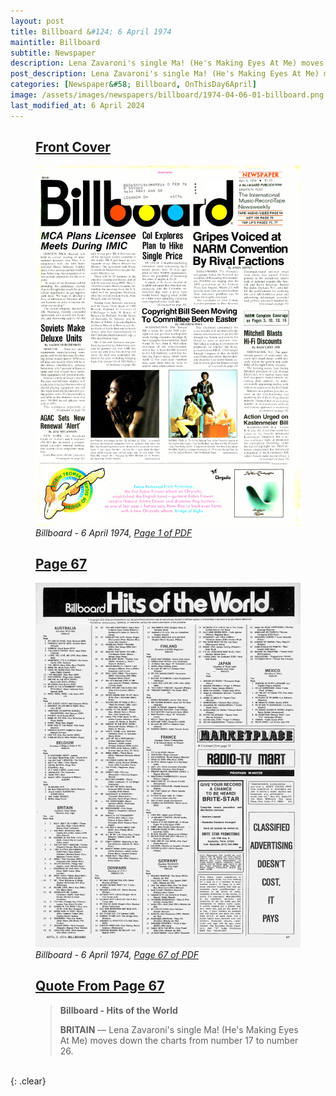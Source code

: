 ```yaml
---
layout: post
title: Billboard &#124; 6 April 1974
maintitle: Billboard
subtitle: Newspaper
description: Lena Zavaroni's single Ma! (He's Making Eyes At Me) moves down the charts from number 17 to number 26.
post_description: Lena Zavaroni's single Ma! (He's Making Eyes At Me) moves down the charts from number 17 to number 26.
categories: [Newspaper&#58; Billboard, OnThisDay6April]
image: /assets/images/newspapers/billboard/1974-04-06-01-billboard.png
last_modified_at: 6 April 2024
---
```


<figure class="fig1">
<h2 id="infobox1"><a href="#infobox1">Front Cover</a></h2>
<a href="/assets/images/newspapers/billboard/1974-04-06-01-billboard.png"><img src="/assets/images/newspapers/billboard/1974-04-06-01-billboard.png" class="full-width zoom-in" /></a>
<cite>Billboard - 6 April 1974, <a class="external-link" href="https://www.worldradiohistory.com/Archive-All-Music/Billboard/70s/1974/Billboard%201974-04-06.pdf">Page 1 of PDF</a></cite>
</figure>

<figure class="fig2">
<h2 id="infobox2"><a href="#infobox2">Page 67</a></h2>
<a href="/assets/images/newspapers/billboard/1974-04-06-67-billboard.png"><img src="/assets/images/newspapers/billboard/1974-04-06-67-billboard.png" class="full-width zoom-in" /></a>
<cite>Billboard - 6 April 1974, <a class="external-link" href="https://www.worldradiohistory.com/Archive-All-Music/Billboard/70s/1974/Billboard%201974-04-06.pdf#page=67">Page 67 of PDF</a></cite>
</figure>

<figure class="fig3">
<h2 id="infobox5"><a href="#infobox5">Quote From Page 67</a></h2>
<blockquote>
<p><strong>Billboard - Hits of the World</strong></p>
<p><strong>BRITAIN</strong> &#8212; Lena Zavaroni's single Ma! (He's Making Eyes At Me) moves down the charts from number 17 to number 26.</p>
</blockquote>
</figure>

<br />{: .clear}

